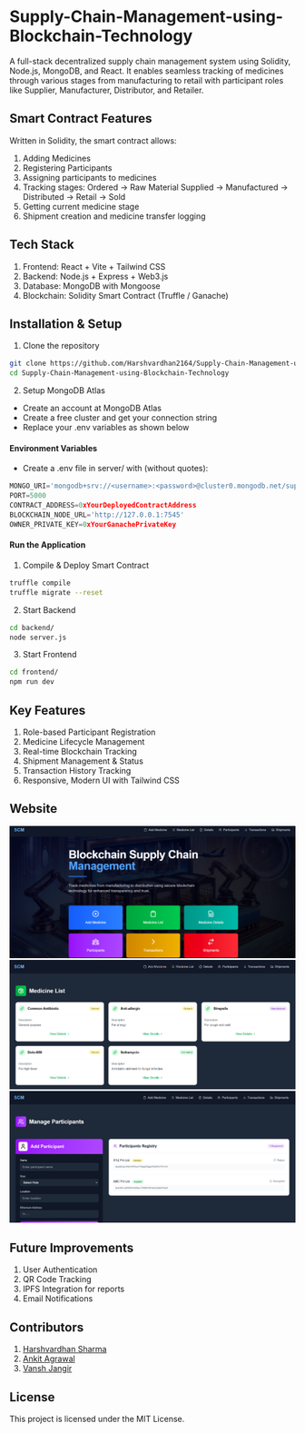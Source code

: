 # Supply-Chain-Management-using-Blockchain-Technology

A full-stack decentralized supply chain management system using Solidity, Node.js, MongoDB, and React. It enables seamless tracking of medicines through various stages from manufacturing to retail with participant roles like Supplier, Manufacturer, Distributor, and Retailer.

## Smart Contract Features
Written in Solidity, the smart contract allows:

1. Adding Medicines
2. Registering Participants
3. Assigning participants to medicines
4. Tracking stages: Ordered → Raw Material Supplied → Manufactured → Distributed → Retail → Sold
5. Getting current medicine stage
6. Shipment creation and medicine transfer logging

## Tech Stack

1. Frontend: React + Vite + Tailwind CSS
2. Backend: Node.js + Express + Web3.js
3. Database: MongoDB with Mongoose
4. Blockchain: Solidity Smart Contract (Truffle / Ganache)

## Installation & Setup

1. Clone the repository
```bash
git clone https://github.com/Harshvardhan2164/Supply-Chain-Management-using-Blockchain-Technology.git
cd Supply-Chain-Management-using-Blockchain-Technology
```

2. Setup MongoDB Atlas

* Create an account at MongoDB Atlas
* Create a free cluster and get your connection string
* Replace your .env variables as shown below

#### Environment Variables
* Create a .env file in server/ with (without quotes):

```js
MONGO_URI='mongodb+srv://<username>:<password>@cluster0.mongodb.net/supplychain?retryWrites=true&w=majority'
PORT=5000
CONTRACT_ADDRESS=0xYourDeployedContractAddress
BLOCKCHAIN_NODE_URL='http://127.0.0.1:7545'
OWNER_PRIVATE_KEY=0xYourGanachePrivateKey
```

#### Run the Application

1. Compile & Deploy Smart Contract
```bash
truffle compile
truffle migrate --reset
```

2. Start Backend
```bash
cd backend/
node server.js
```

3. Start Frontend
```bash
cd frontend/
npm run dev
```

## Key Features

1. Role-based Participant Registration
2. Medicine Lifecycle Management
3. Real-time Blockchain Tracking
4. Shipment Management & Status
5. Transaction History Tracking
6. Responsive, Modern UI with Tailwind CSS

## Website

<img src="./assets/home.png" alt="home" />
<img src="./assets/details.png" alt="details" />
<img src="./assets/participant.png" alt="participant" />

## Future Improvements

1. User Authentication
2. QR Code Tracking
3. IPFS Integration for reports
4. Email Notifications

## Contributors

1. [Harshvardhan Sharma](https://github.com/Harshvardhan2164)
2. [Ankit Agrawal](https://github.com/ItsmeAnkit525)
3. [Vansh Jangir](https://github.com/vanshjangir)

## License
This project is licensed under the MIT License.